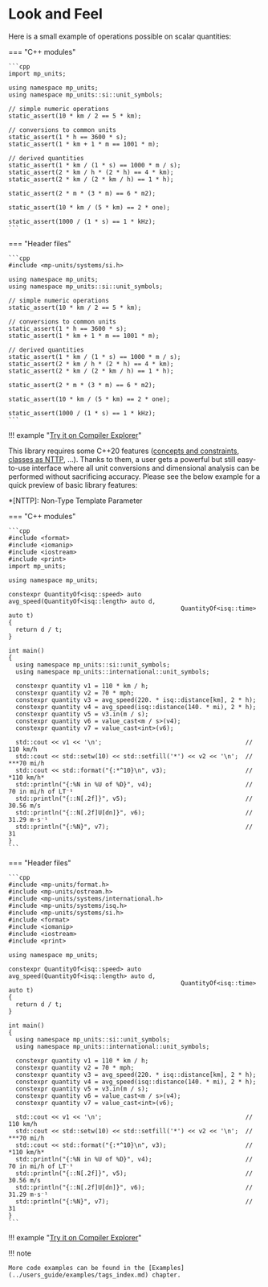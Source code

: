 # Look and Feel

Here is a small example of operations possible on scalar quantities:

=== "C++ modules"

    ```cpp
    import mp_units;

    using namespace mp_units;
    using namespace mp_units::si::unit_symbols;

    // simple numeric operations
    static_assert(10 * km / 2 == 5 * km);

    // conversions to common units
    static_assert(1 * h == 3600 * s);
    static_assert(1 * km + 1 * m == 1001 * m);

    // derived quantities
    static_assert(1 * km / (1 * s) == 1000 * m / s);
    static_assert(2 * km / h * (2 * h) == 4 * km);
    static_assert(2 * km / (2 * km / h) == 1 * h);

    static_assert(2 * m * (3 * m) == 6 * m2);

    static_assert(10 * km / (5 * km) == 2 * one);

    static_assert(1000 / (1 * s) == 1 * kHz);
    ```

=== "Header files"

    ```cpp
    #include <mp-units/systems/si.h>

    using namespace mp_units;
    using namespace mp_units::si::unit_symbols;

    // simple numeric operations
    static_assert(10 * km / 2 == 5 * km);

    // conversions to common units
    static_assert(1 * h == 3600 * s);
    static_assert(1 * km + 1 * m == 1001 * m);

    // derived quantities
    static_assert(1 * km / (1 * s) == 1000 * m / s);
    static_assert(2 * km / h * (2 * h) == 4 * km);
    static_assert(2 * km / (2 * km / h) == 1 * h);

    static_assert(2 * m * (3 * m) == 6 * m2);

    static_assert(10 * km / (5 * km) == 2 * one);

    static_assert(1000 / (1 * s) == 1 * kHz);
    ```

!!! example "[Try it on Compiler Explorer](https://godbolt.org/z/8acPeq743)"


This library requires some C++20 features ([concepts and constraints](https://en.cppreference.com/w/cpp/language/constraints),
[classes as NTTP](https://en.cppreference.com/w/cpp/language/template_parameters), ...). Thanks to them,
a user gets a powerful but still easy-to-use interface where all unit conversions and dimensional analysis can be
performed without sacrificing accuracy. Please see the below example for a quick preview of basic library features:

*[NTTP]: Non-Type Template Parameter

=== "C++ modules"

    ```cpp
    #include <format>
    #include <iomanip>
    #include <iostream>
    #include <print>
    import mp_units;

    using namespace mp_units;

    constexpr QuantityOf<isq::speed> auto avg_speed(QuantityOf<isq::length> auto d,
                                                    QuantityOf<isq::time> auto t)
    {
      return d / t;
    }

    int main()
    {
      using namespace mp_units::si::unit_symbols;
      using namespace mp_units::international::unit_symbols;

      constexpr quantity v1 = 110 * km / h;
      constexpr quantity v2 = 70 * mph;
      constexpr quantity v3 = avg_speed(220. * isq::distance[km], 2 * h);
      constexpr quantity v4 = avg_speed(isq::distance(140. * mi), 2 * h);
      constexpr quantity v5 = v3.in(m / s);
      constexpr quantity v6 = value_cast<m / s>(v4);
      constexpr quantity v7 = value_cast<int>(v6);

      std::cout << v1 << '\n';                                        // 110 km/h
      std::cout << std::setw(10) << std::setfill('*') << v2 << '\n';  // ***70 mi/h
      std::cout << std::format("{:*^10}\n", v3);                      // *110 km/h*
      std::println("{:%N in %U of %D}", v4);                          // 70 in mi/h of LT⁻¹
      std::println("{::N[.2f]}", v5);                                 // 30.56 m/s
      std::println("{::N[.2f]U[dn]}", v6);                            // 31.29 m⋅s⁻¹
      std::println("{:%N}", v7);                                      // 31
    }
    ```

=== "Header files"

    ```cpp
    #include <mp-units/format.h>
    #include <mp-units/ostream.h>
    #include <mp-units/systems/international.h>
    #include <mp-units/systems/isq.h>
    #include <mp-units/systems/si.h>
    #include <format>
    #include <iomanip>
    #include <iostream>
    #include <print>

    using namespace mp_units;

    constexpr QuantityOf<isq::speed> auto avg_speed(QuantityOf<isq::length> auto d,
                                                    QuantityOf<isq::time> auto t)
    {
      return d / t;
    }

    int main()
    {
      using namespace mp_units::si::unit_symbols;
      using namespace mp_units::international::unit_symbols;

      constexpr quantity v1 = 110 * km / h;
      constexpr quantity v2 = 70 * mph;
      constexpr quantity v3 = avg_speed(220. * isq::distance[km], 2 * h);
      constexpr quantity v4 = avg_speed(isq::distance(140. * mi), 2 * h);
      constexpr quantity v5 = v3.in(m / s);
      constexpr quantity v6 = value_cast<m / s>(v4);
      constexpr quantity v7 = value_cast<int>(v6);

      std::cout << v1 << '\n';                                        // 110 km/h
      std::cout << std::setw(10) << std::setfill('*') << v2 << '\n';  // ***70 mi/h
      std::cout << std::format("{:*^10}\n", v3);                      // *110 km/h*
      std::println("{:%N in %U of %D}", v4);                          // 70 in mi/h of LT⁻¹
      std::println("{::N[.2f]}", v5);                                 // 30.56 m/s
      std::println("{::N[.2f]U[dn]}", v6);                            // 31.29 m⋅s⁻¹
      std::println("{:%N}", v7);                                      // 31
    }
    ```

!!! example "[Try it on Compiler Explorer](https://godbolt.org/z/nhqhT8Mzb)"

!!! note

    More code examples can be found in the [Examples](../users_guide/examples/tags_index.md) chapter.
